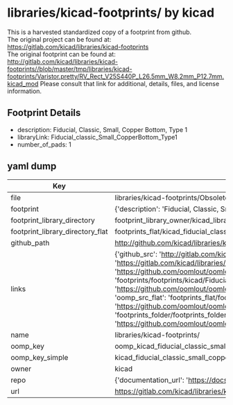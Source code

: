 # libraries/kicad-footprints/ by kicad  
This is a harvested standardized copy of a footprint from github.  
The original project can be found at:  
https://gitlab.com/kicad/libraries/kicad-footprints  
The original footprint can be found at:
http://gitlab.com/kicad/libraries/kicad-footprints//blob/master/tmp/libraries/kicad-footprints/Varistor.pretty/RV_Rect_V25S440P_L26.5mm_W8.2mm_P12.7mm.kicad_mod
Please consult that link for additional, details, files, and license information.  
## Footprint Details
* description: Fiducial, Classic, Small, Copper Bottom, Type 1  
* libraryLink: Fiducial_classic_Small_CopperBottom_Type1  
* number_of_pads: 1  
## yaml dump  
| Key | Value |  
| --- | --- |  
| file | libraries/kicad-footprints/Obsolete/Fiducial/Fiducial_classic_Small_CopperBottom_Type1.kicad_mod |  
| footprint | {'description': 'Fiducial, Classic, Small, Copper Bottom, Type 1', 'libraryLink': 'Fiducial_classic_Small_CopperBottom_Type1', 'number_of_pads': 1} |  
| footprint_library_directory | footprint_library_owner/kicad_libraries/kicad-footprints/ |  
| footprint_library_directory_flat | footprints_flat/kicad_fiducial_classic_small_copperbottom_type1_fiducial_classic_small_copperbottom_type1/working |  
| github_path | http://github.com/kicad/libraries/kicad-footprints//blob/master/tmp/libraries/kicad-footprints/Obsolete/Fiducial/Fiducial_classic_Small_CopperBottom_Type1.kicad_mod |  
| links | {'github_src': 'http://gitlab.com/kicad/libraries/kicad-footprints//blob/master/tmp/libraries/kicad-footprints/Varistor.pretty/RV_Rect_V25S440P_L26.5mm_W8.2mm_P12.7mm.kicad_mod', 'github_src_repo': 'https://gitlab.com/kicad/libraries/kicad-footprints', 'oomp_bot': 'footprints/kicad_fiducial_classic_small_copperbottom_type1_fiducial_classic_small_copperbottom_type1/working', 'oomp_bot_github': 'https://github.com/oomlout/oomlout_oomp_footprint_bot/tree/main/footprints/kicad_fiducial_classic_small_copperbottom_type1_fiducial_classic_small_copperbottom_type1/working', 'oomp_doc': 'footprints/footprints/kicad/Fiducial_classic_Small_CopperBottom_Type1.kicad_mod/Fiducial_classic_Small_CopperBottom_Type1/working/', 'oomp_doc_github': 'https://github.com/oomlout/oomlout_oomp_footprint_doc/tree/main/footprints/footprints/kicad/Fiducial_classic_Small_CopperBottom_Type1.kicad_mod/Fiducial_classic_Small_CopperBottom_Type1/working', 'oomp_src_flat': 'footprints_flat/footprints_flat/kicad_fiducial_classic_small_copperbottom_type1_fiducial_classic_small_copperbottom_type1/working', 'oomp_src_flat_github': 'https://github.com/oomlout/oomlout_oomp_footprint_src/tree/main/footprints_flat/kicad_fiducial_classic_small_copperbottom_type1_fiducial_classic_small_copperbottom_type1/working', 'oomp_src_folder': 'footprints_folder/footprints_folder/kicad/Fiducial_classic_Small_CopperBottom_Type1.kicad_mod/Fiducial_classic_Small_CopperBottom_Type1/working', 'oomp_src_folder_github': 'https://github.com/oomlout/oomlout_oomp_footprint_src/tree/main/footprints_folder/kicad/Fiducial_classic_Small_CopperBottom_Type1.kicad_mod/Fiducial_classic_Small_CopperBottom_Type1/working'} |  
| name | libraries/kicad-footprints/ |  
| oomp_key | oomp_kicad_fiducial_classic_small_copperbottom_type1_fiducial_classic_small_copperbottom_type1 |  
| oomp_key_simple | kicad_fiducial_classic_small_copperbottom_type1_fiducial_classic_small_copperbottom_type1 |  
| owner | kicad |  
| repo | {'documentation_url': 'https://docs.github.com/rest/repos/repos#get-a-repository', 'message': 'Not Found'} |  
| url | https://gitlab.com/kicad/libraries/kicad-footprints |  

